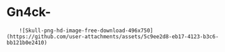 # Gn4ck-

        ![Skull-png-hd-image-free-download-496x750](https://github.com/user-attachments/assets/5c9ee2d8-eb17-4123-b3c6-bb121b0e2410)





































